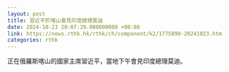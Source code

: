 ```yaml
---
layout: post
title: 習近平於喀山會見印度總理莫迪
date: 2024-10-23 20:07:29.000000000 +08:00
link: https://news.rthk.hk/rthk/ch/component/k2/1775899-20241023.htm
categories: rthk
---
```


正在俄羅斯喀山的國家主席習近平，當地下午會見印度總理莫迪。
